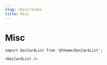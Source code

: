 ```yaml
---
slug: /misc/index
title: Misc
---
```

# Misc
```mdx-code-block
import DocCardList from '@theme/DocCardList';

<DocCardList />
```


